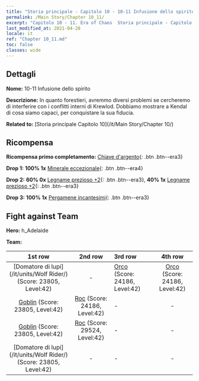 ```yaml
---
title: "Storia principale - Capitolo 10 - 10-11 Infusione dello spirito"
permalink: /Main Story/Chapter 10_11/
excerpt: "Capitolo 10 - 11. Era of Chaos  Storia principale - Capitolo 10_11. 10-11 Infusione dello spirito"
last_modified_at: 2021-04-28
locale: it
ref: "Chapter 10_11.md"
toc: false
classes: wide
---
```


## Dettagli

 **Nome:** 10-11 Infusione dello spirito

 **Descrizione:** In quanto forestieri, avremmo diversi problemi se cercheremo di interferire con i conflitti interni di Krewlod. Dobbiamo mostrare a Kendal di cosa siamo capaci, per conquistare la sua fiducia.

 **Related to:** [Storia principale Capitolo 10](/it/Main Story/Chapter 10/)

## Ricompensa

 **Ricompensa primo completamento:** [Chiave d'argento](/ItemsIT/con_693/){: .btn .btn--era3}

 **Drop 1:** **100% 1x** [Minerale eccezionale](/ItemsIT/mat_33/){: .btn .btn--era4}

 **Drop 2:** **60% 0x** [Legname prezioso +2](/ItemsIT/mat_27/){: .btn .btn--era3}, **40% 1x** [Legname prezioso +2](/ItemsIT/mat_27/){: .btn .btn--era3}

 **Drop 3:** **100% 1x** [Pergamene incantesimi](/ItemsIT/con_694/){: .btn .btn--era3}


## Fight against Team
 **Hero:** h_Adelaide

 **Team:**


  | 1st row | 2nd row | 3rd row | 4th row |
  |:----:|:----:|:----|:----:|
  | [Domatore di lupi](/it/units/Wolf Rider/) (Score: 23805, Level:42)  | - | [Orco](/it/units/Orc/) (Score: 24186, Level:42)  | [Orco](/it/units/Orc/) (Score: 24186, Level:42)  |
  | [Goblin](/it/units/Goblin/) (Score: 23805, Level:42)  | [Roc](/it/units/Roc/) (Score: 24186, Level:42)  | - | - |
  | [Goblin](/it/units/Goblin/) (Score: 23805, Level:42)  | [Roc](/it/units/Roc/) (Score: 29524, Level:42)  | - | - |
  | [Domatore di lupi](/it/units/Wolf Rider/) (Score: 23805, Level:42)  | - | - | - |


